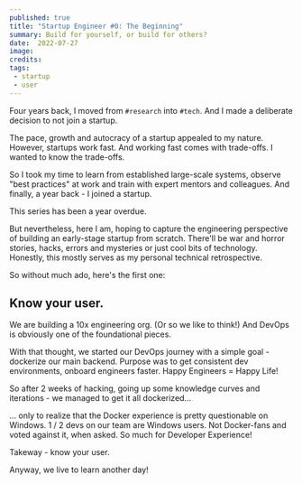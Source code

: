 ```yaml
---
published: true
title: "Startup Engineer #0: The Beginning"
summary: Build for yourself, or build for others?
date:  2022-07-27
image:
credits:
tags:
 - startup
 - user
---
```


Four years back, I moved from `#research` into `#tech`. And I made a deliberate decision to not join a startup. 

The pace, growth and autocracy of a startup appealed to my nature. However, startups work fast. And working fast comes with trade-offs. I wanted to know the trade-offs. 

So I took my time to learn from established large-scale systems, observe "best practices" at work and train with expert mentors and colleagues. And finally, a year back - I joined a startup. 

This series has been a year overdue. 

But nevertheless, here I am, hoping to capture the engineering perspective of building an early-stage startup from scratch. There'll be war and horror stories, hacks, errors and mysteries or just cool bits of technology. Honestly, this mostly serves as my personal technical retrospective. 

So without much ado, here's the first one: 

## Know your user.

We are building a 10x engineering org. (Or so we like to think!)
And DevOps is obviously one of the foundational pieces. 

With that thought, we started our DevOps journey with a simple goal - dockerize our main backend. Purpose was to get consistent dev environments, onboard engineers faster. Happy Engineers = Happy Life!

So after 2 weeks of hacking, going up some knowledge curves and iterations - we managed to get it all dockerized... 

... only to realize that the Docker experience is pretty questionable on Windows. 1 / 2 devs on our team are Windows users. Not Docker-fans and voted against it, when asked. So much for Developer Experience! 

Takeway - know your user.

Anyway, we live to learn another day! 


